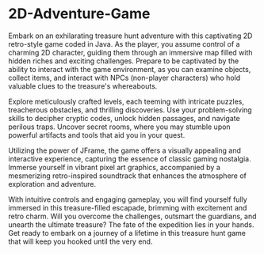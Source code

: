 ﻿# 2D-Adventure-Game

Embark on an exhilarating treasure hunt adventure with this captivating 2D retro-style game coded in Java. As the player, you assume control of a charming 2D character, guiding them through an immersive map filled with hidden riches and exciting challenges. Prepare to be captivated by the ability to interact with the game environment, as you can examine objects, collect items, and interact with NPCs (non-player characters) who hold valuable clues to the treasure's whereabouts.

Explore meticulously crafted levels, each teeming with intricate puzzles, treacherous obstacles, and thrilling discoveries. Use your problem-solving skills to decipher cryptic codes, unlock hidden passages, and navigate perilous traps. Uncover secret rooms, where you may stumble upon powerful artifacts and tools that aid you in your quest.

Utilizing the power of JFrame, the game offers a visually appealing and interactive experience, capturing the essence of classic gaming nostalgia. Immerse yourself in vibrant pixel art graphics, accompanied by a mesmerizing retro-inspired soundtrack that enhances the atmosphere of exploration and adventure.

With intuitive controls and engaging gameplay, you will find yourself fully immersed in this treasure-filled escapade, brimming with excitement and retro charm. Will you overcome the challenges, outsmart the guardians, and unearth the ultimate treasure? The fate of the expedition lies in your hands. Get ready to embark on a journey of a lifetime in this treasure hunt game that will keep you hooked until the very end.
